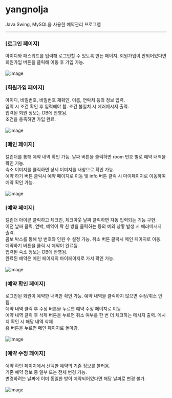 # yangnolja
Java Swing, MySQL을 사용한 예약관리 프로그램


---


### [로그인 페이지]
아이디와 패스워드를 입력해 로그인할 수 있도록 만든 페이지. 회원가입이 안되어있다면 회원가입 버튼을 클릭해 이동 후 가입 가능. <br>
<br>
![image](https://user-images.githubusercontent.com/81674153/220978948-7a2440b3-be88-4549-838b-4b8d66d5848f.png)

### [회원가입 페이지]
아이디, 비밀번호, 비밀번호 재확인, 이름, 연락처 등의 정보 입력.  <br>
입력 시 조건 확인 후 입력해야 함. 조건 불일치 시 에러메시지 출력. <br>
입력된 회원 정보는 DB에 반영됨. <br>
조건을 충족하면 가입 완료. <br>
<br>
![image](https://user-images.githubusercontent.com/81674153/220979209-b4ca240f-2ad7-4047-9d6a-a512ff26ddc4.png)

### [메인 페이지] 
캘린더를 통해 예약 내역 확인 가능. 날짜 버튼을 클릭하면 room 번호 별로 예약 내역을 확인 가능. <br>
숙소 이미지를 클릭하면 상세 이미지를 새창으로 확인 가능. <br>
예약 하기 버튼 클릭시 예약 페이지로 이동 및 info 버튼 클릭 시 마이페이지로 이동하여 예약 확인 가능. <br>
<br>
![image](https://user-images.githubusercontent.com/81674153/220979312-fbb8665e-ea28-47af-b648-25c61a1db4a4.png)

### [예약 페이지]
캘린더 아이콘 클릭하고 체크인, 체크아웃 날짜 클릭하면 자동 입력되는 기능 구현.  <br>
이전 날짜 클릭, 연박, 예약이 꽉 찬 방을 클릭하는 등의 예외 상황 발생 시 에러메시지 출력. <br>
콤보 박스를 통해 방 번호와 인원 수 설정 가능. 취소 버튼 클릭시 메인 페이지로 이동. 예약하기 버튼을 클릭 시 예약이 완료됨.  <br>
입력된 숙소 정보는 DB에 반영됨. <br>
완료된 예약은 메인 페이지의 마이페이지로 가서 확인 가능. <br>
<br>
![image](https://user-images.githubusercontent.com/81674153/220979616-8b363427-b19f-4e82-8992-e2d0fac74cb4.png)

### [예약 확인 페이지]
로그인된 회원이 예약한 내역만 확인 가능. 예약 내역을 클릭하지 않으면 수정/취소 안됨. <br>
예약 내역 클릭 후 수정 버튼을 누르면 예약 수정 페이지로 이동 <br>
예약 내역 클릭 후 삭제 버튼을 누르면 취소 여부를 한 번 더 체크하는 메시지 출력. 메시지 확인 시 해당 내역 삭제 <br>
홈 버튼을 누르면 메인 페이지로 돌아감.<br>
<br>
![image](https://user-images.githubusercontent.com/81674153/226218774-e237d9eb-906b-4744-8c0d-10df391f3e64.png)

### [예약 수정 페이지]
예약 확인 페이지에서 선택한 예약의 기존 정보를 불러옴. <br>
기존 예약 정보 중 일부 또는 전체 변경 가능. <br>
변경하려는 날짜에 이미 동일한 방이 예약되어있다면 해당 날짜로 변경 불가.<br>
<br>
![image](https://user-images.githubusercontent.com/81674153/226252945-3702edee-15e0-4c4d-8c9c-1a43a2b8b1cc.png)




